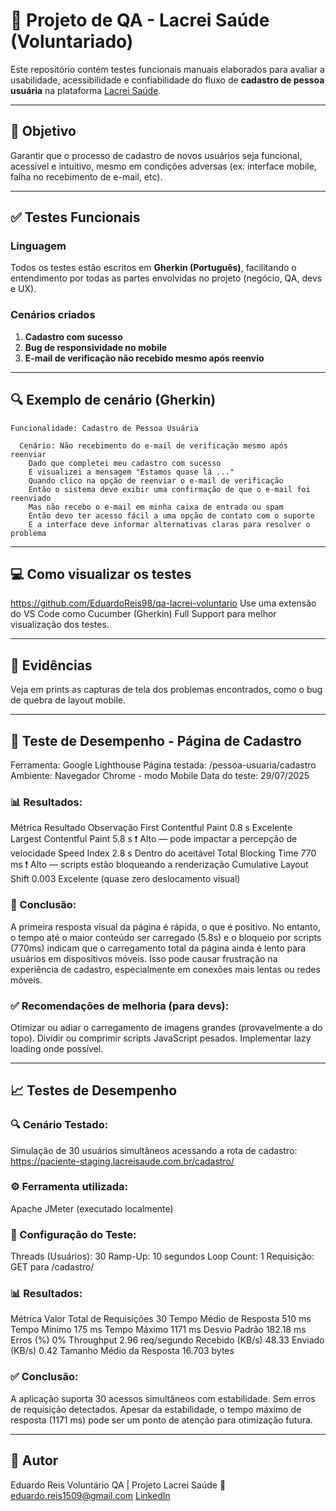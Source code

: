 # 🧪 Projeto de QA - Lacrei Saúde (Voluntariado)

Este repositório contém testes funcionais manuais elaborados para avaliar a usabilidade, acessibilidade e confiabilidade do fluxo de **cadastro de pessoa usuária** na plataforma [Lacrei Saúde](https://paciente-staging.lacreisaude.com.br/).

---

## 📌 Objetivo

Garantir que o processo de cadastro de novos usuários seja funcional, acessível e intuitivo, mesmo em condições adversas (ex: interface mobile, falha no recebimento de e-mail, etc).

---

## ✅ Testes Funcionais

### Linguagem
Todos os testes estão escritos em **Gherkin (Português)**, facilitando o entendimento por todas as partes envolvidas no projeto (negócio, QA, devs e UX).

### Cenários criados
1. **Cadastro com sucesso**
2. **Bug de responsividade no mobile**
3. **E-mail de verificação não recebido mesmo após reenvio**

---

## 🔍 Exemplo de cenário (Gherkin)

```gherkin
Funcionalidade: Cadastro de Pessoa Usuária

  Cenário: Não recebimento do e-mail de verificação mesmo após reenviar
    Dado que completei meu cadastro com sucesso
    E visualizei a mensagem "Estamos quase lá ..."
    Quando clico na opção de reenviar o e-mail de verificação
    Então o sistema deve exibir uma confirmação de que o e-mail foi reenviado
    Mas não recebo o e-mail em minha caixa de entrada ou spam
    Então devo ter acesso fácil a uma opção de contato com o suporte
    E a interface deve informar alternativas claras para resolver o problema
```
---

## 💻 Como visualizar os testes

https://github.com/EduardoReis98/qa-lacrei-voluntario
Use uma extensão do VS Code como Cucumber (Gherkin) Full Support para melhor visualização dos testes.

---

## 📸 Evidências
Veja em prints as capturas de tela dos problemas encontrados, como o bug de quebra de layout mobile.

---

## 🚀 Teste de Desempenho - Página de Cadastro
Ferramenta: Google Lighthouse
Página testada: /pessoa-usuaria/cadastro
Ambiente: Navegador Chrome - modo Mobile
Data do teste: 29/07/2025

### 📊 Resultados:
Métrica	Resultado	Observação
First Contentful Paint	0.8 s	Excelente
Largest Contentful Paint	5.8 s	❗ Alto — pode impactar a percepção de velocidade
Speed Index	2.8 s	Dentro do aceitável
Total Blocking Time	770 ms	❗ Alto — scripts estão bloqueando a renderização
Cumulative Layout Shift	0.003	Excelente (quase zero deslocamento visual)

### 📌 Conclusão:
A primeira resposta visual da página é rápida, o que é positivo.
No entanto, o tempo até o maior conteúdo ser carregado (5.8s) e o bloqueio por scripts (770ms) indicam que o carregamento total da página ainda é lento para usuários em dispositivos móveis.
Isso pode causar frustração na experiência de cadastro, especialmente em conexões mais lentas ou redes móveis.

### ✅ Recomendações de melhoria (para devs):
Otimizar ou adiar o carregamento de imagens grandes (provavelmente a do topo).
Dividir ou comprimir scripts JavaScript pesados.
Implementar lazy loading onde possível.

---

## 📈 Testes de Desempenho

### 🔍 Cenário Testado:
Simulação de 30 usuários simultâneos acessando a rota de cadastro:
https://paciente-staging.lacreisaude.com.br/cadastro/

### ⚙️ Ferramenta utilizada:
Apache JMeter (executado localmente)

### 🧪 Configuração do Teste:
Threads (Usuários): 30
Ramp-Up: 10 segundos
Loop Count: 1
Requisição: GET para /cadastro/

### 📊 Resultados:
Métrica	Valor
Total de Requisições	30
Tempo Médio de Resposta	510 ms
Tempo Mínimo	175 ms
Tempo Máximo	1171 ms
Desvio Padrão	182.18 ms
Erros (%)	0%
Throughput	2.96 req/segundo
Recebido (KB/s)	48.33
Enviado (KB/s)	0.42
Tamanho Médio da Resposta	16.703 bytes

### ✅ Conclusão:
A aplicação suporta 30 acessos simultâneos com estabilidade.
Sem erros de requisição detectados.
Apesar da estabilidade, o tempo máximo de resposta (1171 ms) pode ser um ponto de atenção para otimização futura.

---

## 🧠 Autor
Eduardo Reis
Voluntário QA | Projeto Lacrei Saúde
📧 eduardo.reis1509@gmail.com
[LinkedIn](https://www.linkedin.com/in/eduardo-reis-rodrigues-a6135018b/)